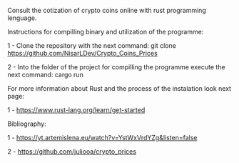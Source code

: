 Consult the cotization of crypto coins online with rust programming lenguage.

Instructions for compilling binary and utilization of the programme:

1 - Clone the repository with the next command: git clone https://github.com/NisarLDev/Crypto_Coins_Prices

2 - Into the folder of the project for compilling the programme execute the next command: cargo run


For more information about Rust and the process of the instalation look next page:

1 - https://www.rust-lang.org/learn/get-started

Bibliography:

1 - https://yt.artemislena.eu/watch?v=YstWxVrdYZg&listen=false

2 - https://github.com/juliooa/crypto_prices
